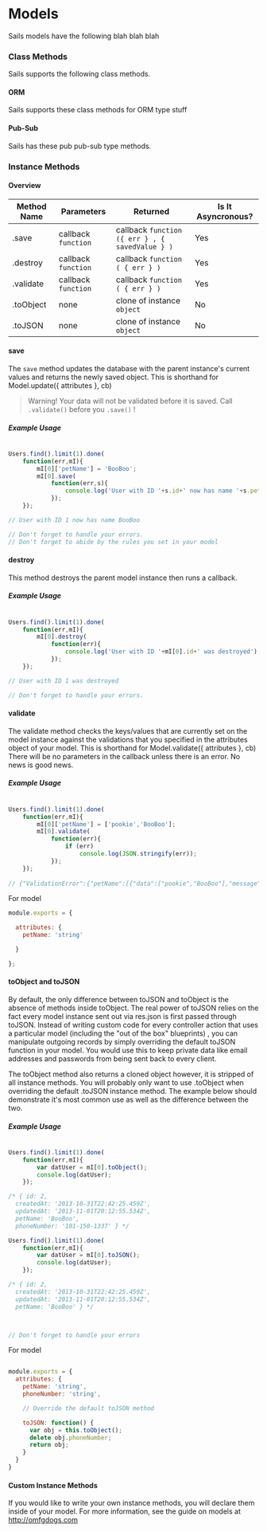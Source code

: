 Models
======
Sails models have the following blah blah blah


### Class Methods
Sails supports the following class methods.


#### ORM
Sails supports these class methods for ORM type stuff

#### Pub-Sub
Sails has these pub pub-sub type methods.  

### Instance Methods
#### Overview

| Method Name  |       Parameters     |                    Returned              |   Is It Asyncronous?  |
| ------------ | -------------------  | ---------------------------------------- | --------------------- |
|  .save       | callback ```function```  |  callback ```function ({ err } , { savedValue } )```     |       Yes    |
|  .destroy    | callback ```function```  |  callback ```function ( { err } )``` |       Yes     |
|  .validate   | callback ```function``` |  callback ```function ( { err } )``` |       Yes      |
|  .toObject   |      none            |  clone of instance ```object```                   |        No         |
|  .toJSON     |      none            |  clone of instance ```object```                 |        No         |


#### save

The `save` method updates the database with the parent instance's current values and returns the newly saved object. This is shorthand for Model.update({ attributes }, cb)

> Warning!
> Your data will not be validated before it is saved.  Call `.validate()` before you `.save()` !

##### Example Usage

```javascript

Users.find().limit(1).done(
	function(err,mI){
		mI[0]['petName'] = 'BooBoo';
		mI[0].save(
			function(err,s){
				console.log('User with ID '+s.id+' now has name '+s.petName);
			});
	});

// User with ID 1 now has name BooBoo

// Don't forget to handle your errors.
// Don't forget to abide by the rules you set in your model

```

#### destroy

This method destroys the parent model instance then runs a callback.

##### Example Usage

```javascript

Users.find().limit(1).done(
	function(err,mI){
		mI[0].destroy(
			function(err){
				console.log('User with ID '+mI[0].id+' was destroyed');
			});
	});

// User with ID 1 was destroyed

// Don't forget to handle your errors.


```

#### validate

The validate method checks the keys/values that are currently set on the model instance against the validations that you specified in the attributes object of your model. This is shorthand for Model.validate({ attributes }, cb)
There will be no parameters in the callback unless there is an error.  No news is good news.

##### Example Usage

```javascript

Users.find().limit(1).done(
	function(err,mI){
		mI[0]['petName'] = ['pookie','BooBoo'];
		mI[0].validate(
			function(err){
				if (err)
					console.log(JSON.stringify(err));
			});
	});
	
// {"ValidationError":{"petName":[{"data":["pookie","BooBoo"],"message":"Validation error: \"pookie,BooBoo\" is not of type \"string\"","rule":"string"}]}}

```

For model

```javascript
module.exports = {

  attributes: {
  	petName: 'string'

  }

};
```

#### toObject and toJSON

By default, the only difference between toJSON and toObject is the absence of methods inside toObject.  The real power of toJSON relies on the fact every model instance sent out via res.json is first passed through toJSON.
Instead of writing custom code for every controller action that uses a particular model (including the "out of the box" blueprints) , you can manipulate outgoing records by simply overriding the default toJSON function in your model.  You would use this to keep private data like email addresses and passwords from being sent back to every client.

The toObject method also returns a cloned object however, it is stripped of all instance methods.  You will probably only want to use .toObject when overriding the default .toJSON instance method. The example below should demonstrate it's most common use as well as the difference between the two.

##### Example Usage

```javascript

Users.find().limit(1).done(
	function(err,mI){
		var datUser = mI[0].toObject();
		console.log(datUser);
	});

/* { id: 2,
  createdAt: '2013-10-31T22:42:25.459Z',
  updatedAt: '2013-11-01T20:12:55.534Z',
  petName: 'BooBoo',
  phoneNumber: '101-150-1337' } */

Users.find().limit(1).done(
	function(err,mI){
		var datUser = mI[0].toJSON();
		console.log(datUser);
	});

/* { id: 2,
  createdAt: '2013-10-31T22:42:25.459Z',
  updatedAt: '2013-11-01T20:12:55.534Z',
  petName: 'BooBoo' } */



// Don't forget to handle your errors

```

For model

```javascript

module.exports = {
  attributes: {
    petName: 'string',
    phoneNumber: 'string',

    // Override the default toJSON method

    toJSON: function() {
      var obj = this.toObject();
      delete obj.phoneNumber;
      return obj;
    }
  }
}

```


#### Custom Instance Methods

If you would like to write your own instance methods, you will declare them inside of your model.  For more information, see the guide on models at http://omfgdogs.com

